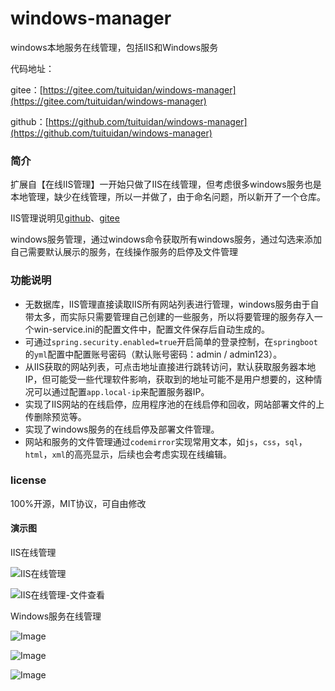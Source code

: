 # windows-manager
windows本地服务在线管理，包括IIS和Windows服务

代码地址：

gitee：[https://gitee.com/tuituidan/windows-manager](https://gitee.com/tuituidan/windows-manager)

github：[https://github.com/tuituidan/windows-manager](https://github.com/tuituidan/windows-manager)

### 简介

扩展自【在线IIS管理】一开始只做了IIS在线管理，但考虑很多windows服务也是本地管理，缺少在线管理，所以一并做了，由于命名问题，所以新开了一个仓库。

IIS管理说明见[github](https://github.com/tuituidan/iis-manager)、[gitee](https://gitee.com/tuituidan/iis-manager)

windows服务管理，通过windows命令获取所有windows服务，通过勾选来添加自己需要默认展示的服务，在线操作服务的启停及文件管理

### 功能说明

- 无数据库，IIS管理直接读取IIS所有网站列表进行管理，windows服务由于自带太多，而实际只需要管理自己创建的一些服务，所以将要管理的服务存入一个win-service.ini的配置文件中，配置文件保存后自动生成的。
- 可通过`spring.security.enabled=true`开启简单的登录控制，在`springboot`的`yml`配置中配置账号密码（默认账号密码：admin  / admin123）。
- 从IIS获取的网站列表，可点击地址直接进行跳转访问，默认获取服务器本地IP，但可能受一些代理软件影响，获取到的地址可能不是用户想要的，这种情况可以通过配置`app.local-ip`来配置服务器IP。
- 实现了IIS网站的在线启停，应用程序池的在线启停和回收，网站部署文件的上传删除预览等。
- 实现了windows服务的在线启停及部署文件管理。
- 网站和服务的文件管理通过`codemirror`实现常用文本，如`js`，`css`，`sql`，`html`，`xml`的高亮显示，后续也会考虑实现在线编辑。

### license

100%开源，MIT协议，可自由修改

#### 演示图

IIS在线管理

![IIS在线管理](https://github.com/user-attachments/assets/798cf769-6036-44d5-97f9-71b70315a890)

![IIS在线管理-文件查看](https://github.com/user-attachments/assets/ad1208e1-2eec-44a2-af31-b2c0f8231844)

Windows服务在线管理

![Image](https://github.com/user-attachments/assets/fd0b6757-dee2-4ca7-8ab4-f727d436b6d3)

![Image](https://github.com/user-attachments/assets/8c2cba1f-eeb5-4584-858e-3bd708e77250)

![Image](https://github.com/user-attachments/assets/3619695e-7058-4f76-9d05-523f17cd66c7)
